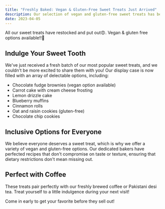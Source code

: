```yaml
---
title: "Freshly Baked: Vegan & Gluten-Free Sweet Treats Just Arrived"
description: Our selection of vegan and gluten-free sweet treats has been restocked
date: 2023-04-05
---
```


All our sweet treats have restocked and put out😍. Vegan & gluten free options available!!💚

## Indulge Your Sweet Tooth

We've just received a fresh batch of our most popular sweet treats, and we couldn't be more excited to share them with you! Our display case is now filled with an array of delectable options, including:

- Chocolate fudge brownies (vegan option available)
- Carrot cake with cream cheese frosting
- Lemon drizzle cake
- Blueberry muffins
- Cinnamon rolls
- Oat and raisin cookies (gluten-free)
- Chocolate chip cookies

## Inclusive Options for Everyone

We believe everyone deserves a sweet treat, which is why we offer a variety of vegan and gluten-free options. Our dedicated bakers have perfected recipes that don't compromise on taste or texture, ensuring that dietary restrictions don't mean missing out.

## Perfect with Coffee

These treats pair perfectly with our freshly brewed coffee or Pakistani desi tea. Treat yourself to a little indulgence during your next visit!

Come in early to get your favorite before they sell out!
